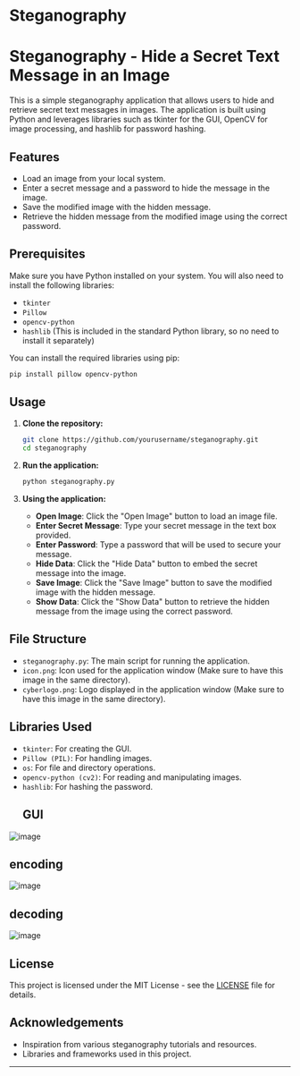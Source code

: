 # Steganography

# Steganography - Hide a Secret Text Message in an Image

This is a simple steganography application that allows users to hide and retrieve secret text messages in images. The application is built using Python and leverages libraries such as tkinter for the GUI, OpenCV for image processing, and hashlib for password hashing.

## Features

- Load an image from your local system.
- Enter a secret message and a password to hide the message in the image.
- Save the modified image with the hidden message.
- Retrieve the hidden message from the modified image using the correct password.

## Prerequisites

Make sure you have Python installed on your system. You will also need to install the following libraries:

- `tkinter`
- `Pillow`
- `opencv-python`
- `hashlib` (This is included in the standard Python library, so no need to install it separately)

You can install the required libraries using pip:

```sh
pip install pillow opencv-python
```

## Usage

1. **Clone the repository:**

   ```sh
   git clone https://github.com/yourusername/steganography.git
   cd steganography
   ```

2. **Run the application:**

   ```sh
   python steganography.py
   ```

3. **Using the application:**
   - **Open Image**: Click the "Open Image" button to load an image file.
   - **Enter Secret Message**: Type your secret message in the text box provided.
   - **Enter Password**: Type a password that will be used to secure your message.
   - **Hide Data**: Click the "Hide Data" button to embed the secret message into the image.
   - **Save Image**: Click the "Save Image" button to save the modified image with the hidden message.
   - **Show Data**: Click the "Show Data" button to retrieve the hidden message from the image using the correct password.

## File Structure

- `steganography.py`: The main script for running the application.
- `icon.png`: Icon used for the application window (Make sure to have this image in the same directory).
- `cyberlogo.png`: Logo displayed in the application window (Make sure to have this image in the same directory).

## Libraries Used

- `tkinter`: For creating the GUI.
- `Pillow (PIL)`: For handling images.
- `os`: For file and directory operations.
- `opencv-python (cv2)`: For reading and manipulating images.
- `hashlib`: For hashing the password.
  ## GUI
![image](https://github.com/user-attachments/assets/f0ecbb49-73c3-488a-83fa-9908500dc73e)
## encoding
![image](https://github.com/user-attachments/assets/b8673fd9-4bfa-4210-8cfe-fb1f9fb19f89)
## decoding
![image](https://github.com/user-attachments/assets/8dbae572-0cf6-4a68-9f0f-2df1a8ffca42)



## License

This project is licensed under the MIT License - see the [LICENSE](LICENSE) file for details.

## Acknowledgements

- Inspiration from various steganography tutorials and resources.
- Libraries and frameworks used in this project.

---
